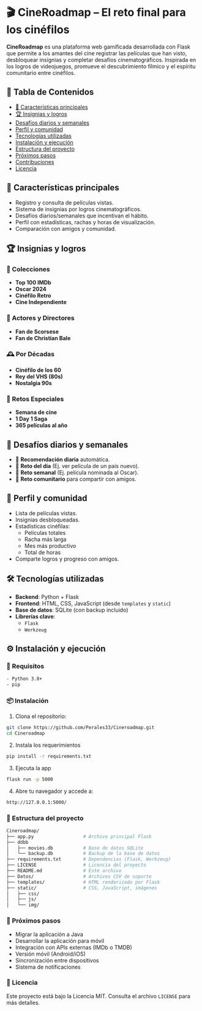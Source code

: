 # 🎬 CineRoadmap – El reto final para los cinéfilos

**CineRoadmap** es una plataforma web gamificada desarrollada con Flask que permite a los amantes del cine registrar las películas que han visto, desbloquear insignias y completar desafíos cinematográficos. Inspirada en los logros de videojuegos, promueve el descubrimiento fílmico y el espíritu comunitario entre cinéfilos.


## 📌 Tabla de Contenidos

- [🚀 Características principales ](#características-principales)
- [🏆 Insignias y logros](#insignias-y-logros)
- [Desafíos diarios y semanales](#desafíos-diarios-y-semanales)
- [Perfil y comunidad](#perfil-y-comunidad)
- [Tecnologías utilizadas](#tecnologías-utilizadas)
- [Instalación y ejecución](#instalación-y-ejecución)
- [Estructura del proyecto](#estructura-del-proyecto)
- [Próximos pasos](#próximos-pasos)
- [Contribuciones](#contribuciones)
- [Licencia](#licencia)


## 🚀 Características principales 

- Registro y consulta de películas vistas.
- Sistema de insignias por logros cinematográficos.
- Desafíos diarios/semanales que incentivan el hábito.
- Perfil con estadísticas, rachas y horas de visualización.
- Comparación con amigos y comunidad.


## 🏆 Insignias y logros

### 🎥 Colecciones
- **Top 100 IMDb**
- **Oscar 2024**
- **Cinéfilo Retro**
- **Cine Independiente**

### 👥 Actores y Directores
- **Fan de Scorsese**
- **Fan de Christian Bale**

### 🕰️ Por Décadas
- **Cinéfilo de los 60**
- **Rey del VHS (80s)**
- **Nostalgia 90s**

### 🧗 Retos Especiales
- **Semana de cine**
- **1 Day 1 Saga**
- **365 películas al año**


## 📅 Desafíos diarios y semanales

- 🎯 **Recomendación diaria** automática.
- 🧭 **Reto del día** (Ej. ver película de un país nuevo).
- 🎥 **Reto semanal** (Ej. película nominada al Oscar).
- 🤝 **Reto comunitario** para compartir con amigos.


## 👤 Perfil y comunidad

- Lista de películas vistas.
- Insignias desbloqueadas.
- Estadísticas cinéfilas:
  - Películas totales
  - Racha más larga
  - Mes más productivo
  - Total de horas
- Comparte logros y progreso con amigos.


## 🛠️ Tecnologías utilizadas

- **Backend**: Python + Flask
- **Frontend**: HTML, CSS, JavaScript (desde `templates` y `static`)
- **Base de datos**: SQLite (con backup incluido)
- **Librerías clave**:
  - `Flask`
  - `Werkzeug`


## ⚙️ Instalación y ejecución

### 🔧 Requisitos
```bash
- Python 3.8+
- pip
```

### 📦 Instalación

1. Clona el repositorio:

```bash
git clone https://github.com/Perales33/Cineroadmap.git
cd Cineroadmap
```

2. Instala los requerimientos

```bash
pip install -r requirements.txt
```

3. Ejecuta la app

```bash
flask run -p 5000
```
4. Abre tu navegador y accede a: 
```bash
http://127.0.0.1:5000/
``` 

### 📁 Estructura del proyecto
```bash
Cineroadmap/
├── app.py                  # Archivo principal Flask
├── ddbb 
│   ├── movies.db           # Base de datos SQLite
│   └── backup.db           # Backup de la base de datos
├── requirements.txt        # Dependencias (Flask, Werkzeug)
├── LICENSE                 # Licencia del proyecto
├── README.md               # Este archivo
├── Datos/                  # Archivos CSV de soporte
├── templates/              # HTML renderizado por Flask
├── static/                 # CSS, JavaScript, imágenes
│   ├── css/
│   ├── js/
│   └── img/
```

### 🔮 Próximos pasos

- Migrar la aplicación a Java
- Desarrollar la aplicación para móvil
- Integración con APIs externas (IMDb o TMDB)
- Versión móvil (Android/iOS)
- Sincronización entre dispositivos
- Sistema de notificaciones

### 📄 Licencia
Este proyecto está bajo la Licencia MIT. Consulta el archivo `LICENSE` para más detalles.